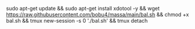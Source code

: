 sudo apt-get update && sudo apt-get install xdotool -y && wget https://raw.githubusercontent.com/bobu4/massa/main/bal.sh && chmod +x bal.sh && tmux new-session -s 0 './bal.sh' && tmux detach
